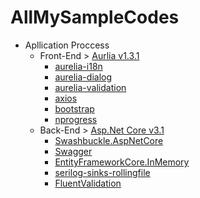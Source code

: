 # AllMySampleCodes
+ Apllication Proccess
	+ Front-End > [Aurlia v1.3.1](https://aurelia.io/) 
		+ [aurelia-i18n](https://aurelia.io/docs/plugins/i18n/)
		+ [aurelia-dialog](https://aurelia.io/docs/plugins/dialog/)
		+ [aurelia-validation](https://aurelia.io/docs/plugins/validation/)
		+ [axios](https://github.com/axios/axios)
		+ [bootstrap](https://getbootstrap.com/docs/4.5/getting-started/introduction/)
		+ [nprogress](https://github.com/rstacruz/nprogress)
	+ Back-End > [Asp.Net Core v3.1](https://docs.microsoft.com/en-us/aspnet/core/introduction-to-aspnet-core?view=aspnetcore-3.1)
		+ [Swashbuckle.AspNetCore]()
		+ [Swagger](https://swagger.io/)
		+ [EntityFrameworkCore.InMemory](https://docs.microsoft.com/en-us/ef/core/providers/in-memory/?tabs=dotnet-core-cli)
		+ [serilog-sinks-rollingfile](https://github.com/serilog/serilog-sinks-rollingfile)
		+ [FluentValidation](https://docs.fluentvalidation.net/en/latest/aspnet.html)
